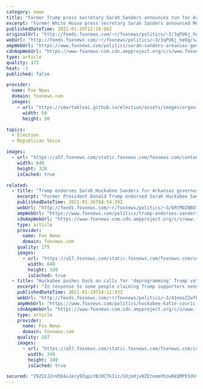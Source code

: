 ```yaml
---
category: news
title: "Former Trump press secretary Sarah Sanders announces run for Arkansas governor"
excerpt: "Former White House press secretary Sarah Sanders announced Monday that she is running for governor of Arkansas in 2022."
publishedDateTime: 2021-01-25T12:16:06Z
originalUrl: "http://feeds.foxnews.com/~r/foxnews/politics/~3/3qPU6j_heOg/sarah-sanders-arkansas-governor-2022"
webUrl: "http://feeds.foxnews.com/~r/foxnews/politics/~3/3qPU6j_heOg/sarah-sanders-arkansas-governor-2022"
ampWebUrl: "https://www.foxnews.com/politics/sarah-sanders-arkansas-governor-2022.amp"
cdnAmpWebUrl: "https://www-foxnews-com.cdn.ampproject.org/c/s/www.foxnews.com/politics/sarah-sanders-arkansas-governor-2022.amp"
type: article
quality: 171
heat: -1
published: false

provider:
  name: Fox News
  domain: foxnews.com
  images:
    - url: "https://smartableai.github.io/election/assets/images/organizations/foxnews.com-50x50.jpg"
      width: 50
      height: 50

topics:
  - Election
  - Republican Voice

images:
  - url: "https://a57.foxnews.com/static.foxnews.com/foxnews.com/content/uploads/2018/10/640/320/ContentBroker_contentid-50874bbaf3f945169c8bbc16719e49e5.png?ve=1&tl=1"
    width: 640
    height: 320
    isCached: true

related:
  - title: "Trump endorses Sarah Huckabee Sanders for Arkansas governor"
    excerpt: "Former President Donald Trump endorsed Sarah Huckabee Sanders in her run for Arkansas governor on Monday night."
    publishedDateTime: 2021-01-26T04:54:39Z
    webUrl: "http://feeds.foxnews.com/~r/foxnews/politics/~3/6RtMOZNBUTE/trump-endorses-sanders-in-run-for-arkansas-governor"
    ampWebUrl: "https://www.foxnews.com/politics/trump-endorses-sanders-in-run-for-arkansas-governor.amp"
    cdnAmpWebUrl: "https://www-foxnews-com.cdn.ampproject.org/c/s/www.foxnews.com/politics/trump-endorses-sanders-in-run-for-arkansas-governor.amp"
    type: article
    provider:
      name: Fox News
      domain: foxnews.com
    quality: 175
    images:
      - url: "https://a57.foxnews.com/static.foxnews.com/foxnews.com/content/uploads/2021/01/640/320/Trump-Sanders-Split.jpg?ve=1&tl=1"
        width: 640
        height: 320
        isCached: true
  - title: "Huckabee pushes back on calls for 'deprogramming' Trump voters: 'The cult of the left'"
    excerpt: "In response to some people claiming Trump supporters need to be \"deprogrammed,\" Fox News contributor Mike Huckabee on Tuesday explained why people voted for the former reality TV star to lead the country."
    publishedDateTime: 2021-01-19T14:11:33Z
    webUrl: "http://feeds.foxnews.com/~r/foxnews/politics/~3/41meoZZwfDI/huckabee-katie-couric-deprogram-trump-voters-cult"
    ampWebUrl: "https://www.foxnews.com/politics/huckabee-katie-couric-deprogram-trump-voters-cult.amp"
    cdnAmpWebUrl: "https://www-foxnews-com.cdn.ampproject.org/c/s/www.foxnews.com/politics/huckabee-katie-couric-deprogram-trump-voters-cult.amp"
    type: article
    provider:
      name: Fox News
      domain: foxnews.com
    quality: 167
    images:
      - url: "https://a57.foxnews.com/static.foxnews.com/foxnews.com/content/uploads/2020/10/340/340/image-5.png?ve=1&tl=1"
        width: 340
        height: 340
        isCached: true

secured: "Z9ZIXJ2nVDD4x2ecy9ZqpiYBJ0CTk1iz/GXjmdjxNZEtommYKzwNkQMPE5dVvt8L0KPDFMsBooyHXDIe0eZm07AVjHesz8plnuDvwK+lSrJDREFozJOk4LQLLQX8aVuXz4lacuYvM65Q/o2GOQ/p7x+HVMLFrusT4KJUIW4CmX/DtSqQ6aKK/3E2jakO0U6D7aVHm5Ghlth5nmPUji61PhSadMaeVMulcu8PkXOgXpKWOCEPRk3qq9rLkYtSkoHu+0pRBCTJgU3h+SCmU9hVp13PLYfcLzwbf2Ns0n0ujallqx3sJZXHGJZeXKMwwvz0D/Oew538iU50B3heD7WatdNfMxQPdnoe+Dg/PNk73Zg=;S5Om5KHQDZVQkZKmVBMEOA=="
---
```


